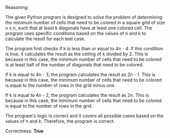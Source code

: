 Reasoning:

The given Python program is designed to solve the problem of determining the minimum number of cells that need to be colored in a square grid of size n x n, such that at least k diagonals have at least one colored cell. The program uses specific conditions based on the values of n and k to calculate the result for each test case.

The program first checks if k is less than or equal to 4n - 4. If this condition is true, it calculates the result as the ceiling of k divided by 2. This is because in this case, the minimum number of cells that need to be colored is at least half of the number of diagonals that need to be colored.

If k is equal to 4n - 3, the program calculates the result as 2n - 1. This is because in this case, the minimum number of cells that need to be colored is equal to the number of rows in the grid minus one.

If k is equal to 4n - 2, the program calculates the result as 2n. This is because in this case, the minimum number of cells that need to be colored is equal to the number of rows in the grid.

The program's logic is correct and it covers all possible cases based on the values of n and k. Therefore, the program is correct.

Correctness: **True**